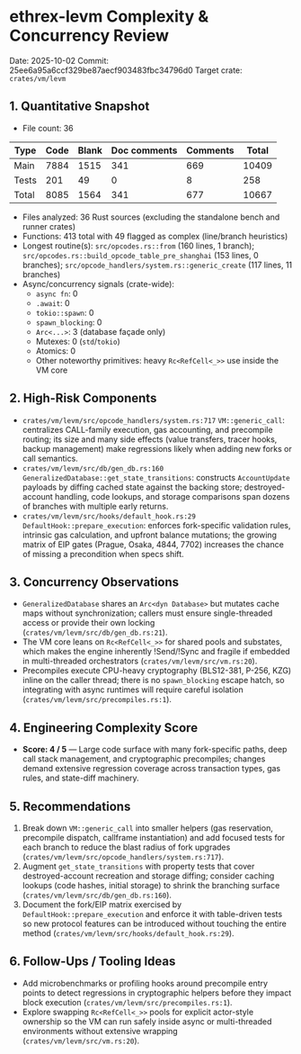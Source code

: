 # ethrex-levm Complexity & Concurrency Review

Date: 2025-10-02
Commit: 25ee6a95a6ccf329be87aecf903483fbc34796d0
Target crate: `crates/vm/levm`

## 1. Quantitative Snapshot
- File count: 36

| Type | Code | Blank | Doc comments | Comments | Total |
| --- | --- | --- | --- | --- | --- |
| Main | 7884 | 1515 | 341 | 669 | 10409 |
| Tests | 201 | 49 | 0 | 8 | 258 |
| Total | 8085 | 1564 | 341 | 677 | 10667 |

- Files analyzed: 36 Rust sources (excluding the standalone bench and runner crates)
- Functions: 413 total with 49 flagged as complex (line/branch heuristics)
- Longest routine(s): `src/opcodes.rs::from` (160 lines, 1 branch); `src/opcodes.rs::build_opcode_table_pre_shanghai` (153 lines, 0 branches); `src/opcode_handlers/system.rs::generic_create` (117 lines, 11 branches)
- Async/concurrency signals (crate-wide):
  - `async fn`: 0
  - `.await`: 0
  - `tokio::spawn`: 0
  - `spawn_blocking`: 0
  - `Arc<...>`: 3 (database façade only)
  - Mutexes: 0 (`std`/`tokio`)
  - Atomics: 0
  - Other noteworthy primitives: heavy `Rc<RefCell<_>>` use inside the VM core

## 2. High-Risk Components
- `crates/vm/levm/src/opcode_handlers/system.rs:717` `VM::generic_call`: centralizes CALL-family execution, gas accounting, and precompile routing; its size and many side effects (value transfers, tracer hooks, backup management) make regressions likely when adding new forks or call semantics.
- `crates/vm/levm/src/db/gen_db.rs:160` `GeneralizedDatabase::get_state_transitions`: constructs `AccountUpdate` payloads by diffing cached state against the backing store; destroyed-account handling, code lookups, and storage comparisons span dozens of branches with multiple early returns.
- `crates/vm/levm/src/hooks/default_hook.rs:29` `DefaultHook::prepare_execution`: enforces fork-specific validation rules, intrinsic gas calculation, and upfront balance mutations; the growing matrix of EIP gates (Prague, Osaka, 4844, 7702) increases the chance of missing a precondition when specs shift.

## 3. Concurrency Observations
- `GeneralizedDatabase` shares an `Arc<dyn Database>` but mutates cache maps without synchronization; callers must ensure single-threaded access or provide their own locking (`crates/vm/levm/src/db/gen_db.rs:21`).
- The VM core leans on `Rc<RefCell<_>>` for shared pools and substates, which makes the engine inherently !Send/!Sync and fragile if embedded in multi-threaded orchestrators (`crates/vm/levm/src/vm.rs:20`).
- Precompiles execute CPU-heavy cryptography (BLS12-381, P-256, KZG) inline on the caller thread; there is no `spawn_blocking` escape hatch, so integrating with async runtimes will require careful isolation (`crates/vm/levm/src/precompiles.rs:1`).

## 4. Engineering Complexity Score
- **Score: 4 / 5** — Large code surface with many fork-specific paths, deep call stack management, and cryptographic precompiles; changes demand extensive regression coverage across transaction types, gas rules, and state-diff machinery.

## 5. Recommendations
1. Break down `VM::generic_call` into smaller helpers (gas reservation, precompile dispatch, callframe instantiation) and add focused tests for each branch to reduce the blast radius of fork upgrades (`crates/vm/levm/src/opcode_handlers/system.rs:717`).
2. Augment `get_state_transitions` with property tests that cover destroyed-account recreation and storage diffing; consider caching lookups (code hashes, initial storage) to shrink the branching surface (`crates/vm/levm/src/db/gen_db.rs:160`).
3. Document the fork/EIP matrix exercised by `DefaultHook::prepare_execution` and enforce it with table-driven tests so new protocol features can be introduced without touching the entire method (`crates/vm/levm/src/hooks/default_hook.rs:29`).

## 6. Follow-Ups / Tooling Ideas
- Add microbenchmarks or profiling hooks around precompile entry points to detect regressions in cryptographic helpers before they impact block execution (`crates/vm/levm/src/precompiles.rs:1`).
- Explore swapping `Rc<RefCell<_>>` pools for explicit actor-style ownership so the VM can run safely inside async or multi-threaded environments without extensive wrapping (`crates/vm/levm/src/vm.rs:20`).
